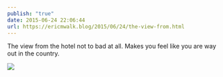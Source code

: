 ```yaml
---
publish: "true"
date: 2015-06-24 22:06:44
url: https://ericmwalk.blog/2015/06/24/the-view-from.html
---
```


The view from the hotel not to bad at all. Makes you feel like you are way out in the country.

![](https://ericmwalk.blog/uploads/2022/a116f2b9d5.jpg)